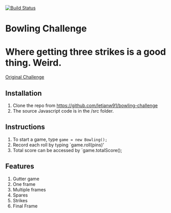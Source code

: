 [![Build Status](https://travis-ci.org/letianw91/bowling-challenge.svg?branch=master)](https://travis-ci.org/letianw91/bowling-challenge)
# Bowling Challenge

Where getting three strikes is a good thing. Weird.
=================
[Original Challenge](https://github.com/makersacademy/bowling-challenge)

## Installation
1. Clone the repo from https://github.com/letianw91/bowling-challenge
2. The source Javascript code is in the /src folder.

## Instructions
1. To start a game, type `game = new Bowling();`
2. Record each roll by typing `game.roll(pins)'
3. Total score can be accessed by `game.totalScore();

## Features
 1. Gutter game
 2. One frame
 3. Multiple frames
 4. Spares
 5. Strikes
 6. Final Frame

